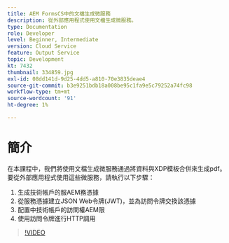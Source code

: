 ```yaml
---
title: AEM FormsCS中的文檔生成微服務
description: 從外部應用程式使用文檔生成微服務。
type: Documentation
role: Developer
level: Beginner, Intermediate
version: Cloud Service
feature: Output Service
topic: Development
kt: 7432
thumbnail: 334859.jpg
exl-id: 08dd141d-9d25-4dd5-a810-70e3835deae4
source-git-commit: b3e9251bdb18a008be95c1fa9e5c79252a74fc98
workflow-type: tm+mt
source-wordcount: '91'
ht-degree: 1%

---
```


# 簡介

在本課程中，我們將使用文檔生成微服務通過將資料與XDP模板合併來生成pdf。 要從外部應用程式使用這些微服務，請執行以下步驟：

1. 生成技術帳戶的服AEM務憑據
1. 從服務憑據建立JSON Web令牌(JWT)，並為訪問令牌交換該憑據
1. 配置中技術帳戶的訪問權AEM限
1. 使用訪問令牌進行HTTP調用

>[!VIDEO](https://video.tv.adobe.com/v/334859?quality=12&learn=on)
